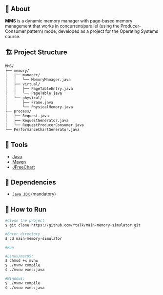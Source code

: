 ## 💾 About

**MMS** is a dynamic memory manager with page-based memory management that works in concurrent/parallel (using the Producer-Consumer pattern) mode, developed as a project for the Operating Systems course.

## 🏗️ Project Structure

```bash
MMS/
├── memory/
│   ├── manager/
│   │   └── MemoryManager.java
│   ├── virtual/
│   │   ├── PageTableEntry.java
│   │   └── PageTable.java
│   └── physical/
│       ├── Frame.java
│       └── PhysicalMemory.java
├── process/
│   ├── Request.java
│   ├── RequestGenerator.java
│   └── RequestProducerConsumer.java
└── PerformanceChartGenerator.java
```

## 🔨 Tools

- [Java](https://docs.oracle.com/en/java/)
- [Maven](https://maven.apache.org)
- [JFreeChart](https://www.jfree.org/jfreechart/)

## 📄 Dependencies

- [`Java JDK`](https://www.oracle.com/java/technologies/downloads/) (mandatory)

## 🚀 How to Run

```bash
#Clone the project
$ git clone https://github.com/Ytalk/main-memory-simulator.git
```

```bash
#Enter directory
$ cd main-memory-simulator
```

```bash
#Run

#Linux/macOS:
$ chmod +x mvnw
$ ./mvnw compile
$ ./mvnw exec:java

#Windows:
$ ./mvnw compile
$ ./mvnw exec:java
```